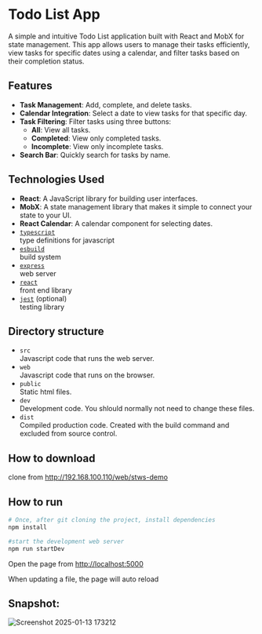 # Todo List App

A simple and intuitive Todo List application built with React and MobX for state management. This app allows users to manage their tasks efficiently, view tasks for specific dates using a calendar, and filter tasks based on their completion status.

## Features

- **Task Management**: Add, complete, and delete tasks.
- **Calendar Integration**: Select a date to view tasks for that specific day.
- **Task Filtering**: Filter tasks using three buttons:
  - **All**: View all tasks.
  - **Completed**: View only completed tasks.
  - **Incomplete**: View only incomplete tasks.
- **Search Bar**: Quickly search for tasks by name.

## Technologies Used

- **React**: A JavaScript library for building user interfaces.
- **MobX**: A state management library that makes it simple to connect your state to your UI.
- **React Calendar**: A calendar component for selecting dates.
-  [`typescript`](https://www.typescriptlang.org/)  
  type definitions for javascript
- [`esbuild`](https://esbuild.github.io/)   
  build system
- [`express`](https://expressjs.com/)  
  web server
- [`react`](https://reactjs.org/)  
  front end library
- [`jest`](https://jestjs.io/) (optional)  
  testing library


## Directory structure
- `src`  
  Javascript code that runs the web server.
- `web`  
  Javascript code that runs on the browser.
- `public`  
  Static html files.
- `dev`  
  Development code. You shlould normally not need to change these files.
- `dist`  
  Compiled production code. Created with the build command and excluded from source control.
      
## How to download
clone from <http://192.168.100.110/web/stws-demo>  

## How to run
``` bash
# Once, after git cloning the project, install dependencies
npm install

#start the development web server
npm run startDev
```
Open the page from 
<http://localhost:5000>

When updating a file, the page will auto reload

## Snapshot:
![Screenshot 2025-01-13 173212](https://github.com/user-attachments/assets/9b54961e-bea4-4417-9f89-95a9d522f938)

